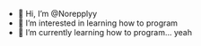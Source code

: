- 👋 Hi, I’m @Norepplyy
- 👀 I’m interested in learning how to program
- 🌱 I’m currently learning how to program... yeah

<!---
Norepplyy/Norepplyy is a ✨ special ✨ repository because its `README.md` (this file) appears on your GitHub profile.
You can click the Preview link to take a look at your changes.
--->
